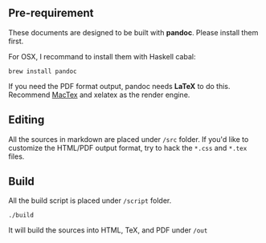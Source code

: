 ## Pre-requirement ##

These documents are designed to be built with **pandoc**. Please install them
first.

For OSX, I recommand to install them with Haskell cabal:

    brew install pandoc

If you need the PDF format output, pandoc needs **LaTeX** to do this.
Recommend [MacTex](http://tug.org/mactex/) and xelatex as the render engine.


## Editing ##

All the sources in markdown are placed under `/src` folder. If you'd like to
customize the HTML/PDF output format, try to hack the `*.css` and `*.tex` files.


## Build ##

All the build script is placed under `/script` folder.

    ./build

It will build the sources into HTML, TeX, and PDF under `/out`

